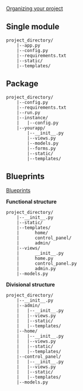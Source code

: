 
[Organizing your project](http://exploreflask.com/en/latest/organizing.html)

## Single module

```
project_directory/
	|--app.py
	|--config.py
	|--requirements.txt
	|--static/
	|--templates/
```

## Package

```
project_directory/
	|--config.py
	|--requirements.txt
	|--run.py
	|--instance/
	|   |--config.py
	|--yourapp/
	    |--__init__.py
	    |--views.py
	    |--models.py
	    |--forms.py
	    |--static/
	    |--templates/
```

## Blueprints

[Blueprints](http://exploreflask.com/en/latest/blueprints.html)

**Functional structure**

```
project_directory/
	|--__init__.py
	|--static/
	|--templates/
	|      home/
	|      control_panel/
	|      admin/
	|--views/
	|      __init__.py
	|      home.py
	|      control_panel.py
	|      admin.py
	|--models.py
```

**Divisional structure**

```
project_directory/
    |--__init__.py
    |--admin/
    |	|--__init__.py
    |   |--views.py
    |   |--static/
    |   |--templates/
    |--home/
    |	|--__init__.py
    |	|--views.py
    |	|--static/
    |	|--templates/
    |--control_panel/
    |	|--__init__.py
    |	|--views.py
    |	|--static/
    |	|--templates/
    |--models.py
```